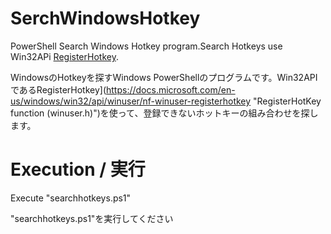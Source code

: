 # SerchWindowsHotkey
PowerShell Search Windows Hotkey program.Search Hotkeys use Win32APi [RegisterHotkey](https://docs.microsoft.com/en-us/windows/win32/api/winuser/nf-winuser-registerhotkey "RegisterHotKey function (winuser.h)").

WindowsのHotkeyを探すWindows PowerShellのプログラムです。Win32APIであるRegisterHotkey](https://docs.microsoft.com/en-us/windows/win32/api/winuser/nf-winuser-registerhotkey "RegisterHotKey function (winuser.h)")を使って、登録できないホットキーの組み合わせを探します。

# Execution / 実行
Execute "searchhotkeys.ps1"

"searchhotkeys.ps1"を実行してください
